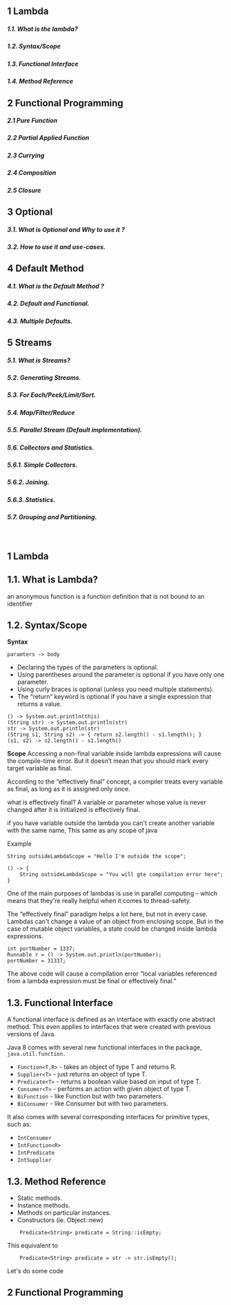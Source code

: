 ## 1 Lambda 
##### 1.1.  What is the lambda?
##### 1.2.  Syntax/Scope
##### 1.3.  Functional Interface
##### 1.4.  Method Reference

## 2 Functional Programming
##### 2.1 Pure Function
##### 2.2 Partial Applied Function
##### 2.3 Currying 
##### 2.4 Composition
##### 2.5 Closure

## 3 Optional
##### 3.1.  What is Optional and Why to use it ?
##### 3.2.  How to use it and use-cases.

## 4 Default Method
##### 4.1.  What is the Default Method ?
##### 4.2.  Default and Functional.
##### 4.3.  Multiple Defaults.

## 5 Streams
##### 5.1.  What is Streams?
##### 5.2.  Generating Streams.
##### 5.3.  For Each/Peek/Limit/Sort.
##### 5.4.  Map/Filter/Reduce
##### 5.5.  Parallel Stream (Default implementation).
##### 5.6.  Collectors and Statistics.
##### 5.6.1.    Simple Collectors.
##### 5.6.2.    Joining.
##### 5.6.3.    Statistics.
##### 5.7.  Grouping and Partitioning.

<br/>


## 1 Lambda
## 1.1. What is Lambda?
an anonymous function is a function definition that is not bound to an identifier

## 1.2. Syntax/Scope 

**Syntax**
```
paramters -> body
```

- Declaring the types of the parameters is optional.
- Using parentheses around the parameter is optional if you have only one parameter.
- Using curly braces is optional (unless you need multiple statements).
- The “return” keyword is optional if you have a single expression that returns a value.

```
() -> System.out.println(this)
(String str) -> System.out.println(str)
str -> System.out.println(str)
(String s1, String s2) -> { return s2.length() - s1.length(); }
(s1, s2) -> s2.length() - s1.length()
```

**Scope**
Accessing a non-final variable inside lambda expressions will cause the compile-time error. But it doesn’t mean that you should mark every target variable as final.

According to the “effectively final” concept, a compiler treats every variable as final, as long as it is assigned only once.

what is effectively final? 
A variable or parameter whose value is never changed after it is initialized is effectively final.

if you have variable outside the lambda you can't create another variable with the same name, This same as any scope of java

Example

```
String outsideLambdaScope = "Hello I'm outside the scope";

() -> {
    String outsideLambdaScope = "You will gte compilation error here";
}
```

One of the main purposes of lambdas is use in parallel computing – which means that they're really helpful when it comes to thread-safety.

The “effectively final” paradigm helps a lot here, but not in every case. Lambdas can't change a value of an object from enclosing scope. But in the case of mutable object variables, a state could be changed inside lambda expressions.

```
int portNumber = 1337;
Runnable r = () -> System.out.println(portNumber);
portNumber = 31337;
```

The above code will cause a compilation error “local variables referenced from a lambda expression must be final or effectively final.”

## 1.3. Functional Interface

A functional interface is defined as an interface with exactly one abstract method. This even applies to interfaces that were created with previous versions of Java.

Java 8 comes with several new functional interfaces in the package, `java.util.function.`

- `Function<T,R>` - takes an object of type T and returns R.
- `Supplier<T>` - just returns an object of type T.
- `Predicate<T>` - returns a boolean value based on input of type T.
- `Consumer<T>` - performs an action with given object of type T.
- `BiFunction` - like Function but with two parameters.
- `BiConsumer` - like Consumer but with two parameters.

It also comes with several corresponding interfaces for primitive types, such as:

- `IntConsumer`
- `IntFunction<R>`
- `IntPredicate`
- `IntSupplier`

## 1.3. Method Reference 

- Static methods.
- Instance methods.
- Methods on particular instances.
- Constructors (ie. Object::new) 

```
    Predicate<String> predicate = String::isEmpty;

```
This equivalent to 
```
    Predicate<String> predicate = str -> str.isEmpty();
```

Let's do some code


## 2 Functional Programming 